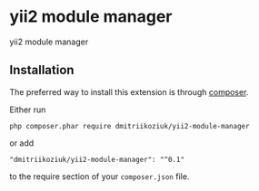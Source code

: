 yii2 module manager
========================
yii2 module manager

Installation
------------

The preferred way to install this extension is through [composer](http://getcomposer.org/download/).

Either run

```
php composer.phar require dmitriikoziuk/yii2-module-manager
```

or add

```
"dmitriikoziuk/yii2-module-manager": "^0.1"
```

to the require section of your `composer.json` file.